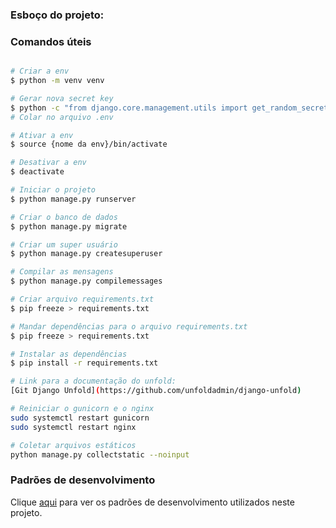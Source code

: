 ### Esboço do projeto:

### Comandos úteis

```bash

# Criar a env
$ python -m venv venv

# Gerar nova secret key
$ python -c "from django.core.management.utils import get_random_secret_key; print(get_random_secret_key())"
# Colar no arquivo .env

# Ativar a env
$ source {nome da env}/bin/activate

# Desativar a env
$ deactivate

# Iniciar o projeto
$ python manage.py runserver

# Criar o banco de dados
$ python manage.py migrate

# Criar um super usuário
$ python manage.py createsuperuser

# Compilar as mensagens
$ python manage.py compilemessages

# Criar arquivo requirements.txt
$ pip freeze > requirements.txt

# Mandar dependências para o arquivo requirements.txt
$ pip freeze > requirements.txt

# Instalar as dependências
$ pip install -r requirements.txt

# Link para a documentação do unfold:
[Git Django Unfold](https://github.com/unfoldadmin/django-unfold)

# Reiniciar o gunicorn e o nginx
sudo systemctl restart gunicorn
sudo systemctl restart nginx

# Coletar arquivos estáticos
python manage.py collectstatic --noinput

```

<!-- django-admin makemessages -l pt_BR -d django -->

### Padrões de desenvolvimento
Clique [aqui](docs/padroes.md) para ver os padrões de desenvolvimento utilizados neste projeto.



<!--
    Trata-se de um sistema para gerenciar colmeias de abelhas, 
    com funcionalidades para cadastrar, editar e visualizar informações sobre as colmeias, 
    bem como registrar inspeções/revisões e tratamentos realizados.

    ### Modelos

    Colmeias
        N. de identificação -> somente leitura, gera o número automaticamente, precisa ser único
        Método de aquisição -> escolha entre: Compra, Troca, Divisão e Captura, Doação
        Data de aquisição -> data
        Espécie -> escolha entre: Apis mellifera, Lista de espécies sem ferrão
        Nome Popular -> texto
        Situação -> escolha entre:
            - Em produção (colônia saudável/ativa)
            - Em observação (fraca, recém-capturada, em adaptação)
            - Órfã (sem rainha)
            - Morta
            - Doada/Vendida
            - Perdida (desaparecida, roubada)
        Meliponário / Apiário -> referência (opcional) a um meliponário ou apiário cadastrado
        Observações -> texto livre
        Revisões -> relação com o modelo Revisões

    Revisões
        Colmeia -> referência à colmeia
        Data da revisão -> data/hora
        Rainha vista -> booleano
        Cria -> escala 0 a 5 (nível de criação presente)
        Alimento/Reservas -> escala 0 a 5
        Força da colônia -> escala 0 a 5
        Temperamento -> escolha entre: Muito mansa, Mansa, Média, Arisca, Agressiva
        Observações -> texto livre
        Arquivos/Fotos -> múltiplos anexos relacionados
        Houve manejo? -> booleano
            Se sim exibir campo: Descrever manejo(s) realizado(s)

    Espécies
        Grupo -> Apis mellifera ou Sem ferrão
        Nome científico -> texto
        Nome popular -> texto
        Características -> texto livre
        UF -> escolha múltipla entre as unidades federativas do Brasil

    Meliponários/Apiários
        Nome -> texto
        QTD de colmeias vinculadas -> número, preenchido automaticamente com a contagem de colmeias associadas
-->


<!-- documentação tema django-admin-interface -->
<!-- https://github.com/fabiocaccamo/django-admin-interface?tab=readme-ov-file -->
<!-- python manage.py loaddata admin_interface_theme_bootstrap.json -->
